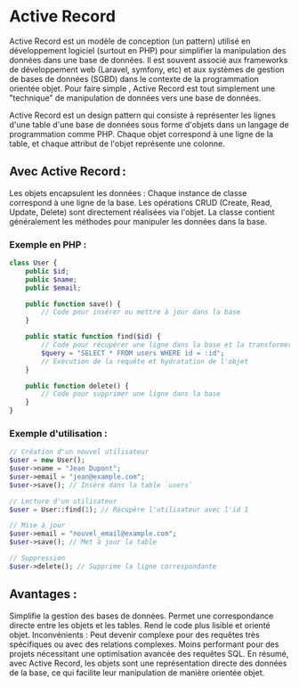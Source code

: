 # Active Record
Active Record est un modèle de conception (un pattern) utilisé en développement logiciel (surtout en PHP) pour simplifier la manipulation des données dans une base de données. Il est souvent associé aux frameworks de développement web (Laravel, symfony, etc) et aux systèmes de gestion de bases de données (SGBD) dans le contexte de la programmation orientée objet.
Pour faire simple , Active Record est tout simplement une "technique" de manipulation de données vers une base de données.

Active Record est un design pattern qui consiste à représenter les lignes d'une table d'une base de données sous forme d'objets dans un langage de programmation comme PHP. Chaque objet correspond à une ligne de la table, et chaque attribut de l'objet représente une colonne.

## Avec Active Record :

Les objets encapsulent les données : Chaque instance de classe correspond à une ligne de la base.
Les opérations CRUD (Create, Read, Update, Delete) sont directement réalisées via l'objet. La classe contient généralement les méthodes pour manipuler les données dans la base.
### Exemple en PHP :
```php
class User {
    public $id;
    public $name;
    public $email;

    public function save() {
        // Code pour insérer ou mettre à jour dans la base
    }

    public static function find($id) {
        // Code pour récupérer une ligne dans la base et la transformer en objet
        $query = "SELECT * FROM users WHERE id = :id";
        // Exécution de la requête et hydratation de l'objet
    }

    public function delete() {
        // Code pour supprimer une ligne dans la base
    }
}
```
### Exemple d'utilisation :
```php
// Création d'un nouvel utilisateur
$user = new User();
$user->name = "Jean Dupont";
$user->email = "jean@example.com";
$user->save(); // Insère dans la table `users`

// Lecture d'un utilisateur
$user = User::find(1); // Récupère l'utilisateur avec l'id 1

// Mise à jour
$user->email = "nouvel_email@example.com";
$user->save(); // Met à jour la table

// Suppression
$user->delete(); // Supprime la ligne correspondante
```

## Avantages :
Simplifie la gestion des bases de données.
Permet une correspondance directe entre les objets et les tables.
Rend le code plus lisible et orienté objet.
Inconvénients :
Peut devenir complexe pour des requêtes très spécifiques ou avec des relations complexes.
Moins performant pour des projets nécessitant une optimisation avancée des requêtes SQL.
En résumé, avec Active Record, les objets sont une représentation directe des données de la base, ce qui facilite leur manipulation de manière orientée objet.
